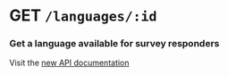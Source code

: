 # GET `/languages/:id`

### Get a language available for survey responders

Visit the [new API documentation](https://diduenjoy.github.io/docs/#get-code-languages-id-code)
